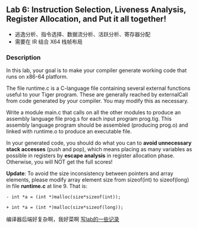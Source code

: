 ## Lab 6: Instruction Selection, Liveness Analysis, Register Allocation, and Put it all together!
* 逃逸分析、指令选择、数据流分析、活跃分析、寄存器分配
* 需要在 IR 结合 X64 栈帧布局

### Description
In this lab, your goal is to make your compiler generate working code that runs on x86-64 platform.

The file runtime.c is a C-language file containing several external functions useful to your Tiger program. These are generally reached by externalCall from code generated by your compiler. You may modify this as necessary.

Write a module main.c that calls on all the other modules to produce an assembly language file prog.s for each input program prog.tig. This assembly language program should be assembled (producing prog.o) and linked with runtime.o to produce an executable file.

In your generated code, you should do what you can to **avoid unnecessary stack accesses** (push and pop), which means placing as many variables as possible in registers by **escape analysis** in register allocation phase. Otherwise, you will NOT get the full scores!

**Update**: To avoid the size inconsistency between pointers and array elements, please modify array element size from sizeof(int) to sizeof(long) in file **runtime.c** at line 9. That is:
```
- int *a = (int *)malloc(size*sizeof(int));

+ int *a = (int *)malloc(size*sizeof(long));
```

编译器后端好复杂啊，我好菜啊
[写lab的一些记录](https://github.com/FJJLeon/Compiler-Lab-2018/tree/master/lab6/Note.md)